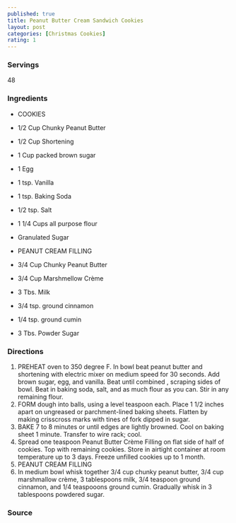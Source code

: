 ```yaml
---
published: true
title: Peanut Butter Cream Sandwich Cookies
layout: post
categories: [Christmas Cookies]
rating: 1
---
```

### Servings
48

### Ingredients
- COOKIES
- 1/2 Cup Chunky Peanut Butter
- 1/2 Cup Shortening
- 1 Cup packed brown sugar
- 1 Egg
- 1 tsp. Vanilla
- 1 tsp. Baking Soda
- 1/2 tsp. Salt
- 1 1/4 Cups all purpose flour
- Granulated Sugar

- PEANUT CREAM FILLING
- 3/4 Cup Chunky Peanut Butter
- 3/4 Cup Marshmellow Crème
- 3 Tbs. Milk
- 3/4 tsp. ground cinnamon
- 1/4 tsp. ground cumin
- 3 Tbs. Powder Sugar

### Directions
1. PREHEAT oven to 350 degree F.  In bowl beat peanut butter and shortening with electric mixer on medium speed for 30 seconds.  Add brown sugar, egg, and vanilla.  Beat until combined , scraping sides of bowl.  Beat in baking soda, salt, and as much flour as you can.  Stir in any remaining flour.
2. FORM dough into balls, using a level teaspoon each.  Place 1 1/2 inches apart on ungreased or parchment-lined baking sheets.  Flatten by making crisscross marks with tines of fork dipped in sugar.
3. BAKE 7 to 8 minutes or until edges are lightly browned.  Cool on baking sheet 1 minute.  Transfer to wire rack; cool.
4. Spread one teaspoon Peanut Butter Crème Filling on flat side of half of cookies.  Top with remaining cookies.  Store in airtight container at room temperature up to 3 days.  Freeze unfilled cookies up to 1 month.
5. PEANUT CREAM FILLING
6. In medium bowl whisk together 3/4 cup chunky peanut butter, 3/4 cup marshmallow crème, 3 tablespoons milk, 3/4 teaspoon ground cinnamon, and 1/4 teaspooons ground cumin.  Gradually whisk in 3 tablespoons powdered sugar.

### Source

